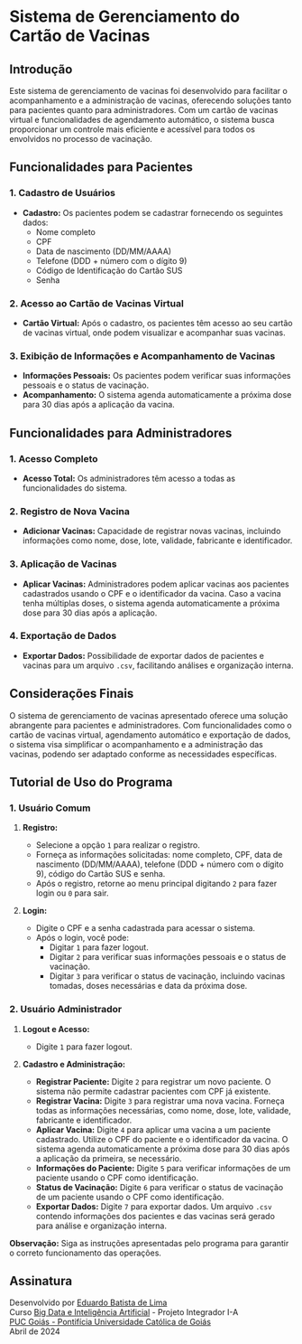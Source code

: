 # Sistema de Gerenciamento do Cartão de Vacinas

## Introdução

Este sistema de gerenciamento de vacinas foi desenvolvido para facilitar o acompanhamento e a administração de vacinas, oferecendo soluções tanto para pacientes quanto para administradores. Com um cartão de vacinas virtual e funcionalidades de agendamento automático, o sistema busca proporcionar um controle mais eficiente e acessível para todos os envolvidos no processo de vacinação.

## Funcionalidades para Pacientes

### 1. Cadastro de Usuários

- **Cadastro:** Os pacientes podem se cadastrar fornecendo os seguintes dados:
  - Nome completo
  - CPF
  - Data de nascimento (DD/MM/AAAA)
  - Telefone (DDD + número com o dígito 9)
  - Código de Identificação do Cartão SUS
  - Senha

### 2. Acesso ao Cartão de Vacinas Virtual

- **Cartão Virtual:** Após o cadastro, os pacientes têm acesso ao seu cartão de vacinas virtual, onde podem visualizar e acompanhar suas vacinas.

### 3. Exibição de Informações e Acompanhamento de Vacinas

- **Informações Pessoais:** Os pacientes podem verificar suas informações pessoais e o status de vacinação.
- **Acompanhamento:** O sistema agenda automaticamente a próxima dose para 30 dias após a aplicação da vacina.

## Funcionalidades para Administradores

### 1. Acesso Completo

- **Acesso Total:** Os administradores têm acesso a todas as funcionalidades do sistema.

### 2. Registro de Nova Vacina

- **Adicionar Vacinas:** Capacidade de registrar novas vacinas, incluindo informações como nome, dose, lote, validade, fabricante e identificador.

### 3. Aplicação de Vacinas

- **Aplicar Vacinas:** Administradores podem aplicar vacinas aos pacientes cadastrados usando o CPF e o identificador da vacina. Caso a vacina tenha múltiplas doses, o sistema agenda automaticamente a próxima dose para 30 dias após a aplicação.

### 4. Exportação de Dados

- **Exportar Dados:** Possibilidade de exportar dados de pacientes e vacinas para um arquivo `.csv`, facilitando análises e organização interna.

## Considerações Finais

O sistema de gerenciamento de vacinas apresentado oferece uma solução abrangente para pacientes e administradores. Com funcionalidades como o cartão de vacinas virtual, agendamento automático e exportação de dados, o sistema visa simplificar o acompanhamento e a administração das vacinas, podendo ser adaptado conforme as necessidades específicas.

## Tutorial de Uso do Programa

### 1. Usuário Comum

1. **Registro:**
   - Selecione a opção `1` para realizar o registro.
   - Forneça as informações solicitadas: nome completo, CPF, data de nascimento (DD/MM/AAAA), telefone (DDD + número com o dígito 9), código do Cartão SUS e senha.
   - Após o registro, retorne ao menu principal digitando `2` para fazer login ou `0` para sair.

2. **Login:**
   - Digite o CPF e a senha cadastrada para acessar o sistema.
   - Após o login, você pode:
     - Digitar `1` para fazer logout.
     - Digitar `2` para verificar suas informações pessoais e o status de vacinação.
     - Digitar `3` para verificar o status de vacinação, incluindo vacinas tomadas, doses necessárias e data da próxima dose.

### 2. Usuário Administrador

1. **Logout e Acesso:**
   - Digite `1` para fazer logout.

2. **Cadastro e Administração:**
   - **Registrar Paciente:** Digite `2` para registrar um novo paciente. O sistema não permite cadastrar pacientes com CPF já existente.
   - **Registrar Vacina:** Digite `3` para registrar uma nova vacina. Forneça todas as informações necessárias, como nome, dose, lote, validade, fabricante e identificador.
   - **Aplicar Vacina:** Digite `4` para aplicar uma vacina a um paciente cadastrado. Utilize o CPF do paciente e o identificador da vacina. O sistema agenda automaticamente a próxima dose para 30 dias após a aplicação da primeira, se necessário.
   - **Informações do Paciente:** Digite `5` para verificar informações de um paciente usando o CPF como identificação.
   - **Status de Vacinação:** Digite `6` para verificar o status de vacinação de um paciente usando o CPF como identificação.
   - **Exportar Dados:** Digite `7` para exportar dados. Um arquivo `.csv` contendo informações dos pacientes e das vacinas será gerado para análise e organização interna.

**Observação:** Siga as instruções apresentadas pelo programa para garantir o correto funcionamento das operações.

## Assinatura

Desenvolvido por [Eduardo Batista de Lima](https://www.linkedin.com/in/eduardobdlima)  
Curso [Big Data e Inteligência Artificial](https://www.pucgoias.edu.br/cursos/graduacao/big-data-e-inteligencia-artificial-ead/) - Projeto Integrador I-A   
[PUC Goiás - Pontifícia Universidade Católica de Goiás](https://www.pucgoias.edu.br/)  
Abril de 2024
